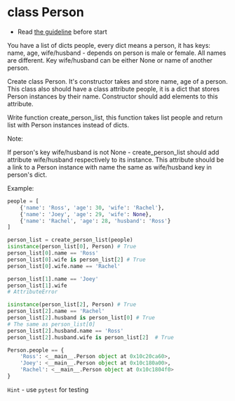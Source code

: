 # class Person

- Read [the guideline](https://github.com/mate-academy/py-task-guideline/blob/main/README.md) before start


You have a list of dicts people, every dict means a person, it has keys: name, age, wife/husband - depends on person is male or female. All names are different. Key wife/husband can be either None or name of another person.

Create class Person. It's constructor takes and store name, age of a person. This class also should have a class attribute people, it is a dict that stores Person instances by their name. Constructor should add elements to this attribute.

Write function create_person_list, this function takes list people and return list with Person instances instead of dicts.

Note:

If person's key wife/husband is not None - create_person_list should add attribute wife/husband respectively to its instance. This attribute should be a link to a Person instance with name the same as wife/husband key in person's dict.


Example:
```python
people = [
    {'name': 'Ross', 'age': 30, 'wife': 'Rachel'},
    {'name': 'Joey', 'age': 29, 'wife': None},
    {'name': 'Rachel', 'age': 28, 'husband': 'Ross'}
]

person_list = create_person_list(people) 
isinstance(person_list[0], Person) # True
person_list[0].name == 'Ross'
person_list[0].wife is person_list[2] # True
person_list[0].wife.name == 'Rachel'

person_list[1].name == 'Joey'
person_list[1].wife
# AttributeError

isinstance(person_list[2], Person) # True
person_list[2].name == 'Rachel'
person_list[2].husband is person_list[0] # True
# The same as person_list[0]
person_list[2].husband.name == 'Ross'
person_list[2].husband.wife is person_list[2]  # True

Person.people == {
    'Ross': <__main__.Person object at 0x10c20ca60>,
    'Joey': <__main__.Person object at 0x10c180a00>,
    'Rachel': <__main__.Person object at 0x10c1804f0>
}
```
`Hint` - use `pytest` for testing